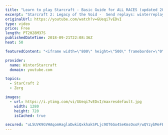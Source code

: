 ```yaml
---
title: "Learn to play Starcraft - Basic Guide for ALL RACES (updated 2017) #2"
excerpt: "Starcraft 2: Legacy of the Void -  Send replays: winterreplays@gmail.com ( -- Watch live at https://www.twitch.tv/wintergaming"
originalUrl: https://youtube.com/watch?v=GUeqi7vEDvI
type: video
price: Free
length: PT2H28M37S
publishedDateTime: 2018-09-21T22:08:36Z
heat: 50

featuredContent: "<iframe width=\"800\" height=\"500\" frameborder=\"0\" src=\"https://www.youtube.com/embed/GUeqi7vEDvI\" allow=\"accelerometer; autoplay; encrypted-media; gyroscope; picture-in-picture\" allowfullscreen></iframe>"

provider:
  name: WinterStarcraft
  domain: youtube.com

topics:
  - StarCraft 2
  - Zerg

images:
  - url: https://i.ytimg.com/vi/GUeqi7vEDvI/maxresdefault.jpg
    width: 1280
    height: 720
    isCached: true

secured: "uL5UVK9GVHAqomHaglaDwkiQxkhakSPLjc9OT6Go4SeKmsOxoF/wQYzybMeFB+zhDCKmBjMUNGHCXPObPyKC6PBjKETAobnDkk3POvbEJEI9jW6HkAP0qB9flijFu26lvS3nOQ3w/9/PD0IW91HhCI3IX+BbDIvBkuC0KnLMu0apLjy7eUC3SAMUceHVRBbEbY01WXmp6BSZSVSdOfPxZiggXpFcO2N8of+6+16hCxxSlWoufhEvynlHCebfy7XBvLRpx0m6AAYIczy3+uZUZ1AZXnySq5AIiKYgAXAAkEzEWd1NpKbkhzO+Uwa6PbZvulWjz+dqUrp2BR1C2gj/09lwCqW7Rg+WTK/6JULTjNak+cY76mqrxTX9QhVj+NjVpAXNWSGeX97qTfh6c+SfV0rEKioDMdI1rO220tce9DI=;9nqZzbXcee4Tm3FJ0hmGJA=="
---
```


